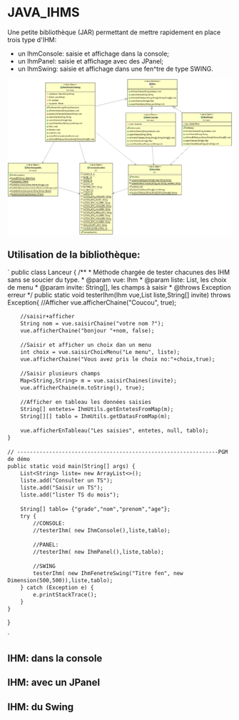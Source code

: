 # JAVA_IHMS

Une petite bibliothèque (JAR) permettant de mettre rapidement en place trois type d'IHM:
- un IhmConsole: saisie et affichage dans la console;
- un IhmPanel: saisie et affichage avec des JPanel;
- un IhmSwing: saisie et affichage dans une fen^tre de type SWING.

![DCLA](./DCLA_IHM.png)
## Utilisation de la bibliothèque: 
`
public class Lanceur {
    /**
     * Méthode chargée de tester chacunes des IHM sans se soucier du type.
     * @param vue: Ihm
     * @param liste: List<String>, les choix de menu
     * @param invite: String[], les champs à saisir
     * @throws Exception erreur
     */
	public static void testerIhm(Ihm vue,List<String> liste,String[] invite) throws Exception{
		//Afficher
		vue.afficherChaine("Coucou", true);
		
		//saisir+afficher
		String nom = vue.saisirChaine("votre nom ?");
		vue.afficherChaine("bonjour "+nom, false);
		
		//Saisir et afficher un choix dan un menu
		int choix = vue.saisirChoixMenu("Le menu", liste); 
		vue.afficherChaine("Vous avez pris le choix no:"+choix,true);
		
		//Saisir plusieurs champs
		Map<String,String> m = vue.saisirChaines(invite);
		vue.afficherChaine(m.toString(), true);
		
		//Afficher en tableau les données saisies
		String[] entetes= IhmUtils.getEntetesFromMap(m);
		String[][] tablo = IhmUtils.getDatasFromMap(m);
		
		vue.afficherEnTableau("Les saisies", entetes, null, tablo);	
	}
	
	// ---------------------------------------------------------------PGM de démo
	public static void main(String[] args) {
		List<String> liste= new ArrayList<>();
		liste.add("Consulter un TS");
		liste.add("Saisir un TS");
		liste.add("lister TS du mois");
	
		String[] tablo= {"grade","nom","prenom","age"};
		try {
			//CONSOLE:
			//testerIhm( new IhmConsole(),liste,tablo);
			
			//PANEL:
			//testerIhm( new IhmPanel(),liste,tablo);
			
			//SWING
			testerIhm( new IhmFenetreSwing("Titre fen", new Dimension(500,500)),liste,tablo);
		} catch (Exception e) {
			e.printStackTrace();
		}
	}
}

`

## IHM: dans la console

## IHM: avec un JPanel

## IHM: du Swing

